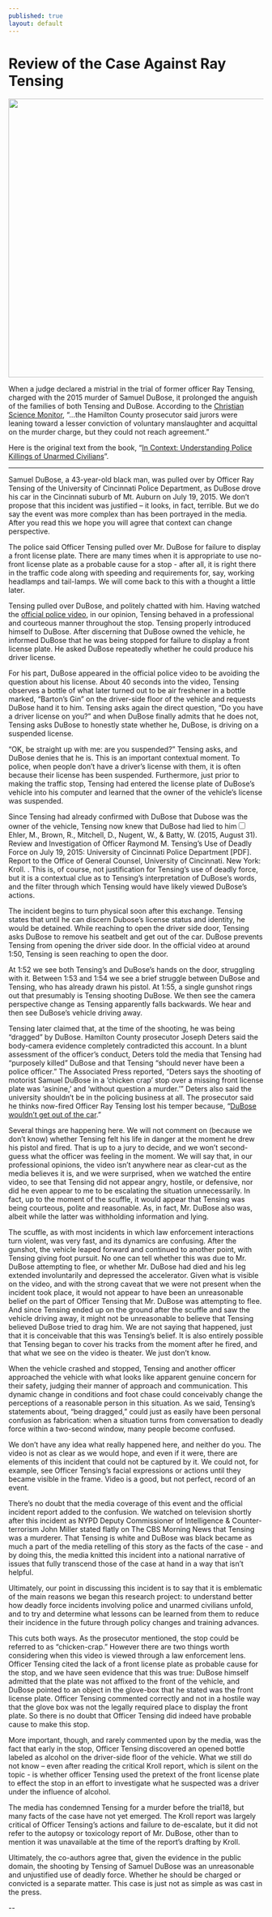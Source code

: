 ```yaml
---
published: true
layout: default
---
```

<h1>Review of the Case Against Ray Tensing</h1>
<p><img class="right" width="550px" src="http://images.csmonitor.com/csm/2016/11/1013433_1_Ray%20Tensing_standard.jpg" /></p>

When a judge declared a mistrial in the trial of former officer Ray Tensing, charged with the 2015 murder of Samuel DuBose, it prolonged the anguish of the families of both Tensing and DuBose. According to the <a href="http://www.csmonitor.com/USA/Justice/2016/1112/Ray-Tensing-trial-Ohio-judge-declares-mistrial-in-police-shooting-case" target="_blank">Christian Science Monitor</a>, “…the Hamilton County prosecutor said jurors were leaning toward a lesser conviction of voluntary manslaughter and acquittal on the murder charge, but they could not reach agreement.”

Here is the original text from the book, “<a href="http://amzn.to/1q0pkXx" target="_blank">In Context: Understanding Police Killings of Unarmed Civilians</a>”. 

<hr />


Samuel DuBose, a 43-year-old black man, was pulled over by Officer Ray Tensing of the University of Cincinnati Police Department, as DuBose drove his car in the Cincinnati suburb of Mt. Auburn on July 19, 2015. We don’t propose that this incident was justified – it looks, in fact, terrible. But we do say the event was more complex than has been portrayed in the media. After you read this we hope you will agree that context can change perspective.

The police said Officer Tensing pulled over Mr. DuBose for failure to display a front license plate. There are many times when it is appropriate to use no-front license plate as a probable cause for a stop - after all, it is right there in the traffic code along with speeding and requirements for, say, working headlamps and tail-lamps. We will come back to this with a thought a little later.

Tensing pulled over DuBose, and politely chatted with him. Having watched the <a href="https://www.youtube.com/watch?v=Z0cdejrSjyc" target="_blank">official police video</a>, in our opinion, Tensing behaved in a professional and courteous manner throughout the stop. Tensing properly introduced himself to DuBose. After discerning that DuBose owned the vehicle, he informed DuBose that he was being stopped for failure to display a front license plate. He asked DuBose repeatedly whether he could produce his driver license.

For his part, DuBose appeared in the official police video to be avoiding the question about his license. About 40 seconds into the video, Tensing observes a bottle of what later turned out to be air freshener in a bottle marked, “Barton’s Gin” on the driver-side floor of the vehicle and requests DuBose hand it to him. Tensing asks again the direct question, “Do you have a driver license on you?” and when DuBose finally admits that he does not, Tensing asks DuBose to honestly state whether he, DuBose, is driving on a suspended license.

“OK, be straight up with me: are you suspended?” Tensing asks, and DuBose denies that he is. This is an important contextual moment. To police, when people don’t have a driver’s license with them, it is often because their license has been suspended. Furthermore, just prior to making the traffic stop, Tensing had entered the license plate of DuBose’s vehicle into his computer and learned that the owner of the vehicle’s license was suspended.

Since Tensing had already confirmed with DuBose that Dubose was the owner of the vehicle, Tensing now knew that DuBose had lied to him<label for="sn-demo" class="margin-toggle sidenote-number"></label><input type="checkbox" id="sn-demo" class="margin-toggle"/><span class="sidenote">Ehler, M., Brown, R., Mitchell, D., Nugent, W., & Batty, W. (2015, August 31). Review and Investigation of Officer Raymond M. Tensing’s Use of Deadly Force on July 19, 2015: University of Cincinnati Police Department [PDF]. Report to the Office of General Counsel, University of Cincinnati. New York: Kroll.
</span>. This is, of course, not justification for Tensing’s use of deadly force, but it is a contextual clue as to Tensing’s interpretation of DuBose’s words, and the filter through which Tensing would have likely viewed DuBose’s actions.

The incident begins to turn physical soon after this exchange. Tensing states that until he can discern Dubose’s license status and identity, he would be detained. While reaching to open the driver side door, Tensing asks DuBose to remove his seatbelt and get out of the car. DuBose prevents Tensing from opening the driver side door. In the official video at around 1:50, Tensing is seen reaching to open the door.

At 1:52 we see both Tensing’s and DuBose’s hands on the door, struggling with it. Between 1:53 and 1:54 we see a brief struggle between DuBose and Tensing, who has already drawn his pistol. At 1:55, a single gunshot rings out that presumably is Tensing shooting DuBose. We then see the camera perspective change as Tensing apparently falls backwards. We hear and then see DuBose’s vehicle driving away.

Tensing later claimed that, at the time of the shooting, he was being “dragged” by DuBose. Hamilton County prosecutor Joseph Deters said the body-camera evidence completely contradicted this account. In a blunt assessment of the officer’s conduct, Deters told the media that Tensing had “purposely killed” DuBose and that Tensing “should never have been a police officer.” The Associated Press reported, “Deters says the shooting of motorist Samuel DuBose in a ‘chicken crap’ stop over a missing front license plate was ‘asinine,’ and ‘without question a murder.’” Deters also said the university shouldn’t be in the policing business at all. The prosecutor said he thinks now-fired Officer Ray Tensing lost his temper because, “<a href="http://www.foxnews.com/us/2015/08/07/prosecutor-in-case-man-fatally-shot-by-university-cincinnati-cop-criticized-for.html " target="_blank">DuBose wouldn’t get out of the car</a>.”

Several things are happening here. We will not comment on (because we don’t know) whether Tensing felt his life in danger at the moment he drew his pistol and fired. That is up to a jury to decide, and we won’t second-guess what the officer was feeling in the moment. We will say that, in our professional opinions, the video isn’t anywhere near as clear-cut as the media believes it is, and we were surprised, when we watched the entire video, to see that Tensing did not appear angry, hostile, or defensive, nor did he even appear to me to be escalating the situation unnecessarily. In fact, up to the moment of the scuffle, it would appear that Tensing was being courteous, polite and reasonable. As, in fact, Mr. DuBose also was, albeit while the latter was withholding information and lying.

The scuffle, as with most incidents in which law enforcement interactions turn violent, was very fast, and its dynamics are confusing. After the gunshot, the vehicle leaped forward and continued to another point, with Tensing giving foot pursuit. No one can tell whether this was due to Mr. DuBose attempting to flee, or whether Mr. DuBose had died and his leg extended involuntarily and depressed the accelerator. Given what is visible on the video, and with the strong caveat that we were not present when the incident took place, it would not appear to have been an unreasonable belief on the part of Officer Tensing that Mr. DuBose was attempting to flee. And since Tensing ended up on the ground after the scuffle and saw the vehicle driving away, it might not be unreasonable to believe that Tensing believed DuBose tried to drag him. We are not saying that happened, just that it is conceivable that this was Tensing’s belief. It is also entirely possible that Tensing began to cover his tracks from the moment after he fired, and that what we see on the video is theater. We just don’t know.

When the vehicle crashed and stopped, Tensing and another officer approached the vehicle with what looks like apparent genuine concern for their safety, judging their manner of approach and communication. This dynamic change in conditions and foot chase could conceivably change the perceptions of a reasonable person in this situation. As we said, Tensing’s statements about, “being dragged,” could just as easily have been personal confusion as fabrication: when a situation turns from conversation to deadly force within a two-second window, many people become confused.

We don’t have any idea what really happened here, and neither do you. The video is not as clear as we would hope, and even if it were, there are elements of this incident that could not be captured by it. We could not, for example, see Officer Tensing’s facial expressions or actions until they became visible in the frame. Video is a good, but not perfect, record of an event.

There’s no doubt that the media coverage of this event and the official incident report added to the confusion. We watched on television shortly after this incident as NYPD Deputy Commissioner of Intelligence & Counter-terrorism John Miller stated flatly on The CBS Morning News that Tensing was a murderer. That Tensing is white and DuBose was black became as much a part of the media retelling of this story as the facts of the case - and by doing this, the media knitted this incident into a national narrative of issues that fully transcend those of the case at hand in a way that isn’t helpful.

Ultimately, our point in discussing this incident is to say that it is emblematic of the main reasons we began this research project: to understand better how deadly force incidents involving police and unarmed civilians unfold, and to try and determine what lessons can be learned from them to reduce their incidence in the future through policy changes and training advances.

This cuts both ways. As the prosecutor mentioned, the stop could be referred to as “chicken-crap.” However there are two things worth considering when this video is viewed through a law enforcement lens. Officer Tensing cited the lack of a front license plate as probable cause for the stop, and we have seen evidence that this was true: DuBose himself admitted that the plate was not affixed to the front of the vehicle, and DuBose pointed to an object in the glove-box that he stated was the front license plate. Officer Tensing commented correctly and not in a hostile way that the glove box was not the legally required place to display the front plate. So there is no doubt that Officer Tensing did indeed have probable cause to make this stop.

More important, though, and rarely commented upon by the media, was the fact that early in the stop, Officer Tensing discovered an opened bottle labeled as alcohol on the driver-side floor of the vehicle. What we still do not know – even after reading the critical Kroll report, which is silent on the topic - is whether officer Tensing used the pretext of the front license plate to effect the stop in an effort to investigate what he suspected was a driver under the influence of alcohol.

The media has condemned Tensing for a murder before the trial18, but many facts of the case have not yet emerged. The Kroll report was largely critical of Officer Tensing’s actions and failure to de-escalate, but it did not refer to the autopsy or toxicology report of Mr. DuBose, other than to mention it was unavailable at the time of the report’s drafting by Kroll.

Ultimately, the co-authors agree that, given the evidence in the public domain, the shooting by Tensing of Samuel DuBose was an unreasonable and unjustified use of deadly force. Whether he should be charged or convicted is a separate matter. This case is just not as simple as was cast in the press.

--


